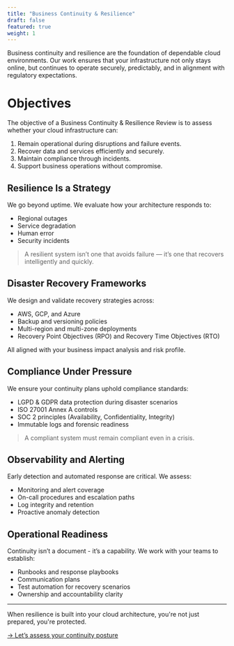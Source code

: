 ```yaml
---
title: "Business Continuity & Resilience"
draft: false
featured: true
weight: 1
---
```


Business continuity and resilience are the foundation of dependable cloud environments.
Our work ensures that your infrastructure not only stays online, but continues to operate securely, predictably, and in alignment with regulatory expectations.
<!--more-->

# Objectives

The objective of a Business Continuity & Resilience Review is to assess whether your cloud infrastructure can:

1. Remain operational during disruptions and failure events.
2. Recover data and services efficiently and securely.
3. Maintain compliance through incidents.
4. Support business operations without compromise.

## Resilience Is a Strategy

We go beyond uptime. We evaluate how your architecture responds to:

- Regional outages
- Service degradation
- Human error
- Security incidents

> A resilient system isn’t one that avoids failure — it’s one that recovers intelligently and quickly.

## Disaster Recovery Frameworks

We design and validate recovery strategies across:

- AWS, GCP, and Azure
- Backup and versioning policies
- Multi-region and multi-zone deployments
- Recovery Point Objectives (RPO) and Recovery Time Objectives (RTO)

All aligned with your business impact analysis and risk profile.

## Compliance Under Pressure

We ensure your continuity plans uphold compliance standards:

- LGPD & GDPR data protection during disaster scenarios
- ISO 27001 Annex A controls
- SOC 2 principles (Availability, Confidentiality, Integrity)
- Immutable logs and forensic readiness

> A compliant system must remain compliant even in a crisis.

## Observability and Alerting

Early detection and automated response are critical.
We assess:

- Monitoring and alert coverage
- On-call procedures and escalation paths
- Log integrity and retention
- Proactive anomaly detection

## Operational Readiness

Continuity isn’t a document - it’s a capability.
We work with your teams to establish:

- Runbooks and response playbooks
- Communication plans
- Test automation for recovery scenarios
- Ownership and accountability clarity

---

When resilience is built into your cloud architecture, you're not just prepared, you're protected.

[→ Let’s assess your continuity posture](/contact)